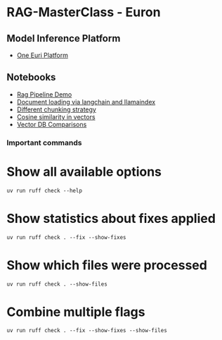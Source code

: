 # RAG-MasterClass - Euron

## Model Inference Platform
- [One Euri Platform](https://euron.one/euri)

## Notebooks
- [Rag Pipeline Demo](notebooks/rag_pipeline_demo.ipynb)
- [Document loading via langchain and llamaindex](notebooks/document_loading.ipynb)
- [Different chunking strategy](notebooks/chunking_splitting_metadata.ipynb)
- [Cosine similarity in vectors](notebooks/cosign_normalization.ipynb)
- [Vector DB Comparisons](notebooks/vectordb_comparision.ipynb)

### Important commands
# Show all available options

```
uv run ruff check --help
```

# Show statistics about fixes applied
```
uv run ruff check . --fix --show-fixes
```

# Show which files were processed
```
uv run ruff check . --show-files
```

# Combine multiple flags
```
uv run ruff check . --fix --show-fixes --show-files
```
